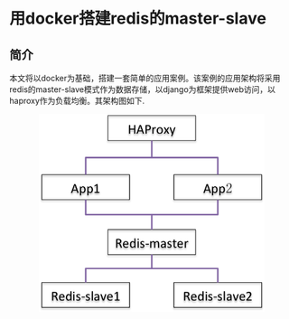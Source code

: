 # 用docker搭建redis的master-slave
## 简介
本文将以docker为基础，搭建一套简单的应用案例。该案例的应用架构将采用redis的master-slave模式作为数据存储，以django为框架提供web访问，以haproxy作为负载均衡。其架构图如下.

<div style="text-align:center">
    <img src="demoarch.png" alt="" width="400"/>
</div>


